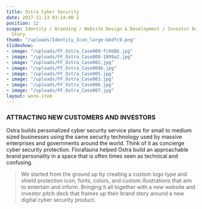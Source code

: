 ```yaml
---
title: Ostra Cyber Security
date: 2017-11-23 03:14:00 Z
position: 12
scope: Identity / Branding / Website Design & Development / Investor Deck and Brand
  Story
thumb: "/uploads/Identity_Icon_large-bbdfc9.png"
slideshow:
- image: "/uploads/FF_Ostra_Case009-fc9d8b.jpg"
- image: "/uploads/FF_Ostra_Case008-1899a2.jpg"
- image: "/uploads/FF_Ostra_Case002.jpg"
- image: "/uploads/FF_Ostra_Case004b.jpg"
- image: "/uploads/FF_Ostra_Case005.jpg"
- image: "/uploads/FF_Ostra_Case003.jpg"
- image: "/uploads/FF_Ostra_Case006.jpg"
- image: "/uploads/FF_Ostra_Case007.jpg"
layout: work-item
---
```


### ATTRACTING NEW CUSTOMERS AND INVESTORS

Ostra builds personalized cyber security service plans for small to medium sized businesses using the same security technology used by massive enterprises and governments around the world. Think of it as concierge cyber security protection. Florafauna helped Ostra build an approachable  brand personality in a space that is often times seen as technical and confusing.

> We started from the ground up by creating a custom logo type and shield protection icon, fonts, colors, and custom illustrations that aim to entertain and inform. Bringing it all together with a new website and investor pitch deck that frames up their brand story around a new digital cyber security product.
